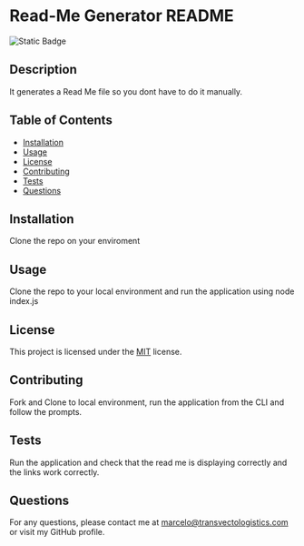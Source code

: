 # Read-Me Generator README

  ![Static Badge](https://img.shields.io/badge/license-MIT-blue.svg)

  ## Description
  It generates a Read Me file so you dont have to do it manually.

  ## Table of Contents
  * [Installation](#installation)
  * [Usage](#usage)
  * [License](#license)
  * [Contributing](#contributing)
  * [Tests](#tests)
  * [Questions](#questions)
  
  ## Installation
  Clone the repo on your enviroment

  ## Usage
  Clone the repo to your local environment and run the application using node index.js

  ## License
  This project is licensed under the [MIT](https://opensource.org/licenses/MIT) license.

  ## Contributing
  Fork and Clone to local environment, run the application from the CLI and follow the prompts.

  ## Tests
  Run the application and check that the read me is displaying correctly and the links work correctly.

  ## Questions
  For any questions, please contact me at marcelo@transvectologistics.com or visit my GitHub profile.

